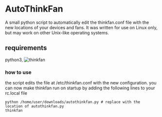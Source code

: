 # AutoThinkFan
A small python script to automatically edit the thinkfan.conf file with the new locations of your devices and fans.
It was written for use on Linux only, but may work on other Unix-like operating systems.


## requirements
python3, ![thinkfan](https://github.com/vmatare/thinkfan) 


### how to use
the script edits the file at /etc/thinkfan.conf with the new configuration. you can now make thinkfan run on startup by adding the following lines to your rc.local file
```shell
python /home/user/downloads/autothinkfan.py # replace with the location of autothinkfan.py
thinkfan
```
